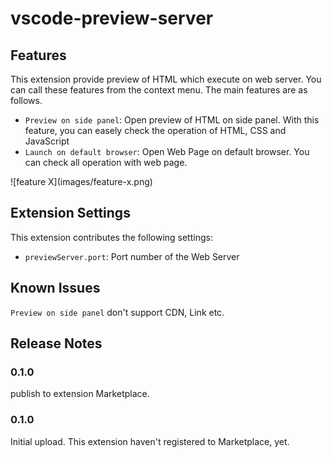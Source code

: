 # vscode-preview-server

## Features

This extension provide preview of HTML which execute on web server.
You can call these features from the context menu.
The main features are as follows.

* `Preview on side panel`: Open preview of HTML on side panel. With this feature, you can easely check the operation of HTML, CSS and JavaScript
* `Launch on default browser`: Open Web Page on default browser. You can check all operation with web page.

\!\[feature X\]\(images/feature-x.png\)

## Extension Settings

This extension contributes the following settings:

* `previewServer.port`: Port number of the Web Server

## Known Issues

`Preview on side panel` don't support CDN, Link etc.

## Release Notes

### 0.1.0
publish to extension Marketplace.

### 0.1.0
Initial upload. This extension haven't registered to Marketplace, yet.
